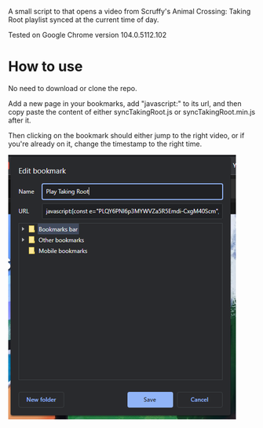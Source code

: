 A small script to that opens a video from Scruffy's Animal Crossing: Taking Root playlist synced at the current time of day.

Tested on Google Chrome version 104.0.5112.102

# How to use
No need to download or clone the repo.

Add a new page in your bookmarks, add "javascript:" to its url, and then copy paste the content of either syncTakingRoot.js or syncTakingRoot.min.js after it.

Then clicking on the bookmark should either jump to the right video, or if you're already on it, change the timestamp to the right time.

![screenshot](EditBookmark.png?raw=true)